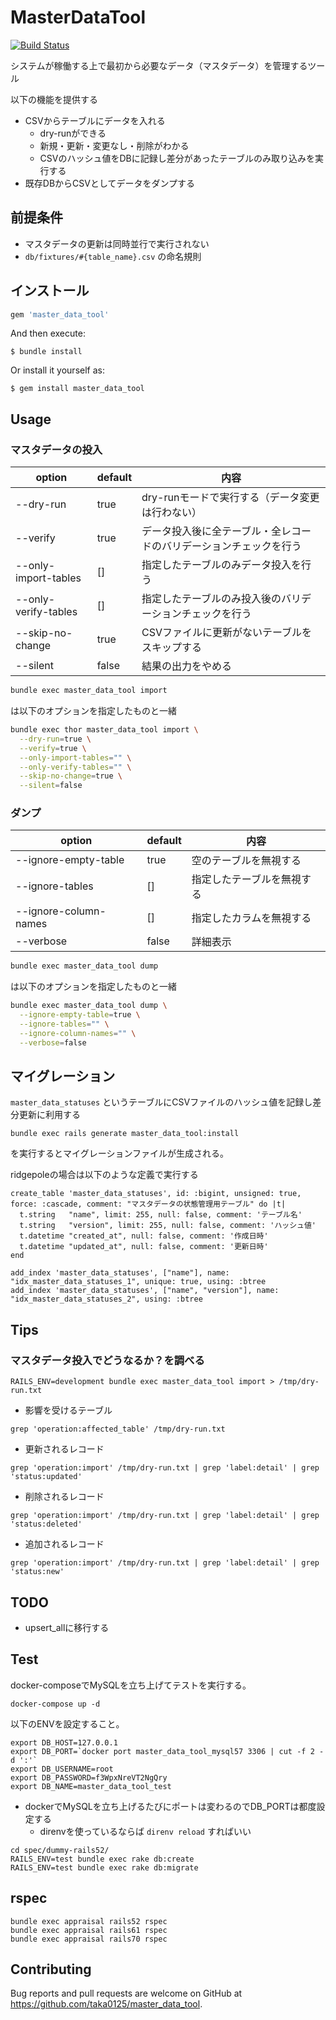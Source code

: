 # MasterDataTool

[![Build Status](https://github.com/taka0125/master_data_tool/workflows/Ruby/badge.svg?branch=main)](https://github.com/taka0125/master_data_tool/actions)

システムが稼働する上で最初から必要なデータ（マスタデータ）を管理するツール

以下の機能を提供する

- CSVからテーブルにデータを入れる
    - dry-runができる
    - 新規・更新・変更なし・削除がわかる
    - CSVのハッシュ値をDBに記録し差分があったテーブルのみ取り込みを実行する
- 既存DBからCSVとしてデータをダンプする

## 前提条件

- マスタデータの更新は同時並行で実行されない
- `db/fixtures/#{table_name}.csv` の命名規則

## インストール

```ruby
gem 'master_data_tool'
```

And then execute:

    $ bundle install

Or install it yourself as:

    $ gem install master_data_tool

## Usage

### マスタデータの投入

| option               | default | 内容                                |
|----------------------| --- |-----------------------------------|
| --dry-run            | true | dry-runモードで実行する（データ変更は行わない）       |
| --verify             | true | データ投入後に全テーブル・全レコードのバリデーションチェックを行う |
| --only-import-tables | [] | 指定したテーブルのみデータ投入を行う                |
| --only-verify-tables | [] | 指定したテーブルのみ投入後のバリデーションチェックを行う      |
| --skip-no-change     | true | CSVファイルに更新がないテーブルをスキップする          |
| --silent | false | 結果の出力をやめる                         |

```bash
bundle exec master_data_tool import
```

は以下のオプションを指定したものと一緒

```bash
bundle exec thor master_data_tool import \
  --dry-run=true \
  --verify=true \
  --only-import-tables="" \
  --only-verify-tables="" \
  --skip-no-change=true \
  --silent=false
```

### ダンプ

| option                | default | 内容            |
|-----------------------|---------|---------------|
| --ignore-empty-table  | true    | 空のテーブルを無視する   |
| --ignore-tables       | []      | 指定したテーブルを無視する |
| --ignore-column-names | []      | 指定したカラムを無視する  |
| --verbose      | false   | 詳細表示          |

```bash
bundle exec master_data_tool dump
```

は以下のオプションを指定したものと一緒

```bash
bundle exec master_data_tool dump \
  --ignore-empty-table=true \
  --ignore-tables="" \
  --ignore-column-names="" \
  --verbose=false
```

## マイグレーション

`master_data_statuses` というテーブルにCSVファイルのハッシュ値を記録し差分更新に利用する

```
bundle exec rails generate master_data_tool:install
```

を実行するとマイグレーションファイルが生成される。

ridgepoleの場合は以下のような定義で実行する

```
create_table 'master_data_statuses', id: :bigint, unsigned: true, force: :cascade, comment: "マスタデータの状態管理用テーブル" do |t|
  t.string   "name", limit: 255, null: false, comment: 'テーブル名'
  t.string   "version", limit: 255, null: false, comment: 'ハッシュ値'
  t.datetime "created_at", null: false, comment: '作成日時'
  t.datetime "updated_at", null: false, comment: '更新日時'
end

add_index 'master_data_statuses', ["name"], name: "idx_master_data_statuses_1", unique: true, using: :btree
add_index 'master_data_statuses', ["name", "version"], name: "idx_master_data_statuses_2", using: :btree
```


## Tips
### マスタデータ投入でどうなるか？を調べる

```
RAILS_ENV=development bundle exec master_data_tool import > /tmp/dry-run.txt
```

- 影響を受けるテーブル

```
grep 'operation:affected_table' /tmp/dry-run.txt
```

- 更新されるレコード

```
grep 'operation:import' /tmp/dry-run.txt | grep 'label:detail' | grep 'status:updated'
```

- 削除されるレコード

```
grep 'operation:import' /tmp/dry-run.txt | grep 'label:detail' | grep 'status:deleted'
```

- 追加されるレコード

```
grep 'operation:import' /tmp/dry-run.txt | grep 'label:detail' | grep 'status:new'
```

## TODO

- upsert_allに移行する

## Test

docker-composeでMySQLを立ち上げてテストを実行する。

```
docker-compose up -d
```

以下のENVを設定すること。

```
export DB_HOST=127.0.0.1
export DB_PORT=`docker port master_data_tool_mysql57 3306 | cut -f 2 -d ':'`
export DB_USERNAME=root
export DB_PASSWORD=f3WpxNreVT2NgQry
export DB_NAME=master_data_tool_test
```

- dockerでMySQLを立ち上げるたびにポートは変わるのでDB_PORTは都度設定する
  - direnvを使っているならば `direnv reload` すればいい

```
cd spec/dummy-rails52/
RAILS_ENV=test bundle exec rake db:create
RAILS_ENV=test bundle exec rake db:migrate
```

## rspec

```
bundle exec appraisal rails52 rspec
bundle exec appraisal rails61 rspec
bundle exec appraisal rails70 rspec
```


## Contributing

Bug reports and pull requests are welcome on GitHub at https://github.com/taka0125/master_data_tool.

